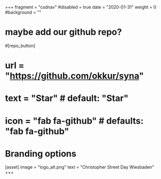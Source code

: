 +++
fragment = "csdnav"
#disabled = true
date = "2020-01-31"
weight = 0
#background = ""

# maybe add our github repo?
#[repo_button]
#  url = "https://github.com/okkur/syna"
#  text = "Star" # default: "Star"
#  icon = "fab fa-github" # defaults: "fab fa-github"

# Branding options
[asset]
  image = "logo_alt.png"
  text = "Christopher Street Day Wiesbaden"
+++

